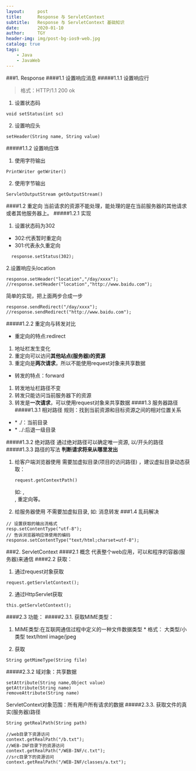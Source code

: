 ```yaml
---
layout:     post
title:      Response 与 ServletContext
subtitle:   Response 与 ServletContext 基础知识
date:       2020-01-10
author:     TGY
header-img: img/post-bg-ios9-web.jpg
catalog: true
tags:
    - Java
    - JavaWeb
---
```

###1. Response
####1.1 设置响应消息
#####1.1.1 设置响应行
>格式：HTTP/1.1 200 ok

1. 设置状态码
```
void setStatus(int sc)
```
2. 设置响应头
```
setHeader(String name, String value)
```
#####1.1.2 设置响应体
1. 使用字符输出
```
PrintWriter getWriter()
```
2. 使用字节输出
```
ServletOutputStream getOutputStream()
```
####1.2 重定向
当前请求的资源不能处理，能处理的是在当前服务器的其他请求或者其他服务器上。
#####1.2.1 实现
1. 设置状态码为302
-  302:代表暂时重定向
-  301:代表永久重定向
```
  response.setStatus(302);
```
2.设置响应头location
```
response.setHeader("location","/day/xxxx");
//response.setHeader("location","http://www.baidu.com");
```
简单的实现，把上面两步合成一步
```
response.sendRedirect("/day/xxxx");
//response.sendRedirect("http://www.baidu.com");
```
#####1.2.2 重定向与转发对比
- 重定向的特点:redirect
1. 地址栏发生变化
2. 重定向可以访问**其他站点(服务器)的资源**
3. 重定向是**两次请求**，所以不能使用request对象来共享数据
- 转发的特点：forward
1. 转发地址栏路径不变
2. 转发只能访问当前服务器下的资源
3. 转发是**一次请求**，可以使用request对象来共享数据
####1.3 服务器路径
#####1.3.1 相对路径
规则：找到当前资源和目标资源之间的相对位置关系
- \* ./：当前目录
- \* ../:后退一级目录

#####1.3.2 绝对路径
通过绝对路径可以确定唯一资源, 以/开头的路径
#####1.3.3 路径的写法
**判断请求将来从哪里发出**
1. 给客户端浏览器使用
  需要加虚拟目录(项目的访问路径) ，建议虚拟目录动态获取：
    ```
    request.getContextPath()
    ```
     如:  <a> , <form>,  重定向等。
2. 给服务器使用
不需要加虚拟目录,  如: 消息转发
###1.4 乱码解决
```
// 设置获取的输出流格式
resp.setContentType("utf-8");
// 告诉浏览器响应体使用的编码
response.setContentType("text/html;charset=utf-8");
```
###2. ServletContext
####2.1 概念
代表整个web应用，可以和程序的容器(服务器)来通信
####2.2 获取：
1. 通过request对象获取
```
request.getServletContext();
```
2. 通过HttpServlet获取
```
this.getServletContext();
```

####2.3 功能：
#####2.3.1. 获取MIME类型：
1. MIME类型:在互联网通信过程中定义的一种文件数据类型
			* 格式： 大类型/小类型   text/html		image/jpeg

2. 获取
```
String getMimeType(String file)
```
#####2.3.2 域对象：共享数据
```
setAttribute(String name,Object value)
getAttribute(String name)
removeAttribute(String name)
```
ServletContext对象范围：所有用户所有请求的数据
#####2.3.3. 获取文件的真实(服务器)路径
```
String getRealPath(String path)
```
```
//web目录下资源访问
context.getRealPath("/b.txt");
//WEB-INF目录下的资源访问
context.getRealPath("/WEB-INF/c.txt");
//src目录下的资源访问
context.getRealPath("/WEB-INF/classes/a.txt");
```
